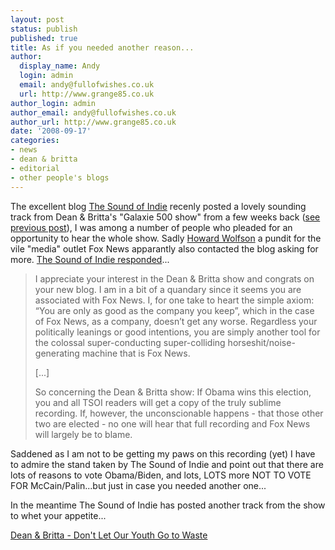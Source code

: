 ```yaml
---
layout: post
status: publish
published: true
title: As if you needed another reason...
author:
  display_name: Andy
  login: admin
  email: andy@fullofwishes.co.uk
  url: http://www.grange85.co.uk
author_login: admin
author_email: andy@fullofwishes.co.uk
author_url: http://www.grange85.co.uk
date: '2008-09-17'
categories:
- news
- dean & britta
- editorial
- other people's blogs
---
```

<div class="imagebox-a"><a href="http://s149.photobucket.com/albums/s76/britta_photos_2007/?action=view&current=britta_pinko.jpg" target="_blank"></a></div>
<p>The excellent blog <a href="http://www.thesoundofindie.com">The Sound of Indie</a> recenly posted a lovely sounding track from Dean & Britta's "Galaxie 500 show" from a few weeks back (<a href="/2008/09/12/mp3-of-dean-britta-covering-galaxie-500-covering-red-krayola/">see previous post</a>), I was among a number of people who pleaded for an opportunity to hear the whole show. Sadly <a href="http://en.wikipedia.org/wiki/Howard_Wolfson">Howard Wolfson</a> a pundit for the vile "media" outlet Fox News apparantly also contacted the blog asking for more. <a href="http://www.thesoundofindie.com/?p=700">The Sound of Indie responded</a>...</p>
<blockquote><p>I appreciate your interest in the Dean & Britta show and congrats on your new blog. I am in a bit of a quandary since it seems you are associated with Fox News. I, for one take to heart the simple axiom: “You are only as good as the company you keep”, which in the case of Fox News, as a company, doesn’t get any worse. Regardless your politically leanings or good intentions, you are simply another tool for the colossal super-conducting super-colliding horseshit/noise-generating machine that is Fox News.</p>
<p>[...]</p>
<p>So concerning the Dean & Britta show: If Obama wins this election, you and all TSOI readers will get a copy of the truly sublime recording. If, however, the unconscionable happens - that those other two are elected - no one will hear that full recording and Fox News will largely be to blame.</p>
</blockquote>
<p>Saddened as I am not to be getting my paws on this recording (yet) I have to admire the stand taken by The Sound of Indie and point out that there are lots of reasons to vote Obama/Biden, and lots, LOTS more NOT TO VOTE FOR McCain/Palin...but just in case you needed another one...</p>
<p>In the meantime The Sound of Indie has posted another track from the show to whet your appetite...</p>
<p><a href="http://www.thesoundofindie.com/?p=700">Dean & Britta - Don't Let Our Youth Go to Waste</a></p>
